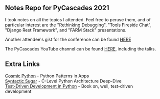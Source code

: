 ## Notes Repo for PyCascades 2021
I took notes on all the topics I attended. Feel free to peruse them, and of particular interest are the "Rethinking Debugging", "Tools Fireside Chat", "Django Rest Framework", and "FARM Stack" presentations. 

Another attendee's gist for the conference can be found [HERE](https://gist.github.com/foosel/8f7d34bea233d10b364f6628e2fdc5b1)

The PyCascades YouTube channel can be found [HERE](https://youtube.com/c/PyCascades), including the talks.

## Extra Links
[Cosmic Python](http://www.cosmicpython.com/) - Python Patterns in Apps<br>
[Syntactic Sugar](https://snarky.ca/tag/syntactic-sugar/) - C-Level Python Architecture Deep-Dive<br>
[Test-Driven Development in Python](https://www.obeythetestinggoat.com/) - Book on, well, test-driven development<br>

